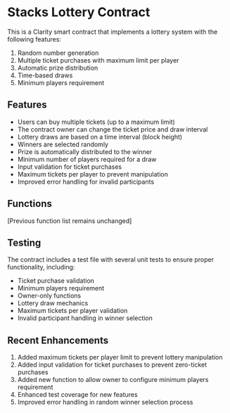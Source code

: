 # Stacks Lottery Contract

This is a Clarity smart contract that implements a lottery system with the following features:

1. Random number generation
2. Multiple ticket purchases with maximum limit per player
3. Automatic prize distribution
4. Time-based draws
5. Minimum players requirement

## Features

- Users can buy multiple tickets (up to a maximum limit)
- The contract owner can change the ticket price and draw interval
- Lottery draws are based on a time interval (block height)
- Winners are selected randomly
- Prize is automatically distributed to the winner
- Minimum number of players required for a draw
- Input validation for ticket purchases
- Maximum tickets per player to prevent manipulation
- Improved error handling for invalid participants

## Functions

[Previous function list remains unchanged]

## Testing

The contract includes a test file with several unit tests to ensure proper functionality, including:
- Ticket purchase validation
- Minimum players requirement
- Owner-only functions
- Lottery draw mechanics
- Maximum tickets per player validation
- Invalid participant handling in winner selection

## Recent Enhancements

1. Added maximum tickets per player limit to prevent lottery manipulation
2. Added input validation for ticket purchases to prevent zero-ticket purchases
3. Added new function to allow owner to configure minimum players requirement
4. Enhanced test coverage for new features
5. Improved error handling in random winner selection process
